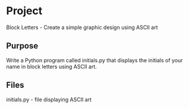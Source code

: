 # Project 
Block Letters - Create a simple graphic design using ASCII art


## Purpose
Write a Python program called initials.py that displays the initials of your name in block letters using ASCII art.


## Files
initials.py - file displaying ASCII art


